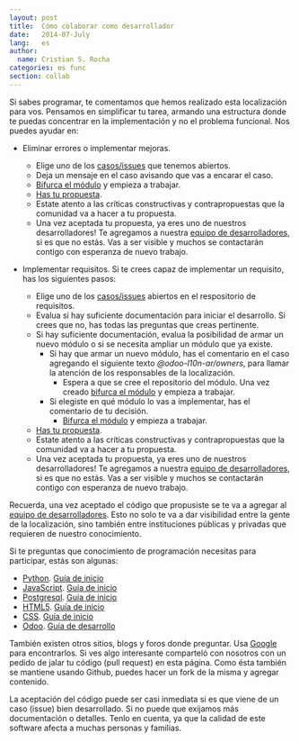 ```yaml
---
layout: post
title:  Cómo colaborar como desarrollador
date:   2014-07-July
lang:   es
author:
  name: Cristian S. Rocha 
categories: es func
section: collab
---
```


Si sabes programar, te comentamos que hemos realizado esta localización para vos. Pensamos en simplificar tu tarea, armando una estructura donde te puedas concentrar en la implementación y no el problema funcional. Nos puedes ayudar en:

* Eliminar errores o implementar mejoras.
  * Elige uno de los [casos/issues](https://github.com/organizations/odoo-l10n-ar/dashboard/issues/repos?direction=desc&state=open) que tenemos abiertos.
  * Deja un mensaje en el caso avisando que vas a encarar el caso.
  * [Bifurca el módulo](https://help.github.com/articles/fork-a-repo) y empieza a trabajar.
  * [Has tu propuesta](https://help.github.com/articles/using-pull-requests).
  * Estate atento a las críticas constructivas y contrapropuestas que la comunidad va a hacer a tu propuesta.
  * Una vez aceptada tu propuesta, ya eres uno de nuestros desarrolladores! Te agregamos a nuestra [equipo de desarrolladores](https://github.com/orgs/odoo-l10n-ar/teams/desarrolladores), si es que no estás. Vas a ser visible y muchos se contactarán contigo con esperanza de nuevo trabajo.

* Implementar requisitos. Si te crees capaz de implementar un requisito, has los siguientes pasos:
  * Elige uno de los [casos/issues](https://github.com/odoo-l10n-ar/requisitos/issues) abiertos en el respositorio de requisitos.
  * Evalua si hay suficiente documentación para iniciar el desarrollo. Si crees que no, has todas las preguntas que creas pertinente.
  * Si hay suficiente documentación, evalua la posibilidad de armar un nuevo módulo o si se necesita ampliar un módulo que ya existe.
    * Si hay que armar un nuevo módulo, has el comentario en el caso agregando el siguiente texto *@odoo-l10n-ar/owners*, para llamar la atención de los responsables de la localización.
      * Espera a que se cree el repositorio del módulo. Una vez creado [bifurca el módulo](https://help.github.com/articles/fork-a-repo) y empieza a trabajar.
    * Si elegiste en qué módulo lo vas a implementar, has el comentario de tu decisión.
      * [Bifurca el módulo](https://help.github.com/articles/fork-a-repo) y empieza a trabajar.
  * [Has tu propuesta](https://help.github.com/articles/using-pull-requests).
  * Estate atento a las críticas constructivas y contrapropuestas que la comunidad va a hacer a tu propuesta.
  * Una vez aceptada tu propuesta, ya eres uno de nuestros desarrolladores! Te agregamos a nuestra [equipo de desarrolladores](https://github.com/orgs/odoo-l10n-ar/teams/desarrolladores), si es que no estás. Vas a ser visible y muchos se contactarán contigo con esperanza de nuevo trabajo.

Recuerda, una vez aceptado el código que propusiste se te va a agregar al [equipo de desarrolladores](https://github.com/orgs/odoo-l10n-ar/teams/desarrolladores). Esto no solo te va a dar visibilidad entre la gente de la localización, sino también entre instituciones públicas y privadas que requieren de nuestro conocimiento.

Si te preguntas que conocimiento de programación necesitas para participar, estás son algunas:

  * [Python](https://www.python.org/). [Guía de inicio](http://docs.python.org.ar/tutorial/pdfs/TutorialPython2.pdf)
  * [JavaScript](https://developer.mozilla.org/es/docs/Web/JavaScript). [Guía de inicio](https://developer.mozilla.org/es/docs/Web/JavaScript/Guide/Obsolete_Pages/Gu%C3%ADa_JavaScript_1.5)
  * [Postgresql](http://www.postgresql.org/). [Guía de inicio](http://www.postgresql.org.es/primeros_pasos)
  * [HTML5](http://www.w3.org/TR/html5/). [Guía de inicio](http://es.wikibooks.org/wiki/Lenguaje_HTML)
  * [CSS](http://www.w3.org/Style/CSS/). [Guía de inicio](http://es.wikibooks.org/wiki/Hojas_de_estilo_CSS)
  * [Odoo](http://www.odoo.com/). [Guía de desarrollo](https://doc.openerp.com/)

También existen otros sitios, blogs y foros donde preguntar. Usa [Google](http://www.google.com) para encontrarlos. Si ves algo interesante comparteló con nosotros con un pedido de jalar tu código (pull request) en esta página. Como ésta también se mantiene usando Github, puedes hacer un fork de la misma y agregar contenido.

La aceptación del código puede ser casi inmediata si es que viene de un caso (issue) bien desarrollado. Si no puede que exijamos más documentación o detalles. Tenlo en cuenta, ya que la calidad de este software afecta a muchas personas y familias.

